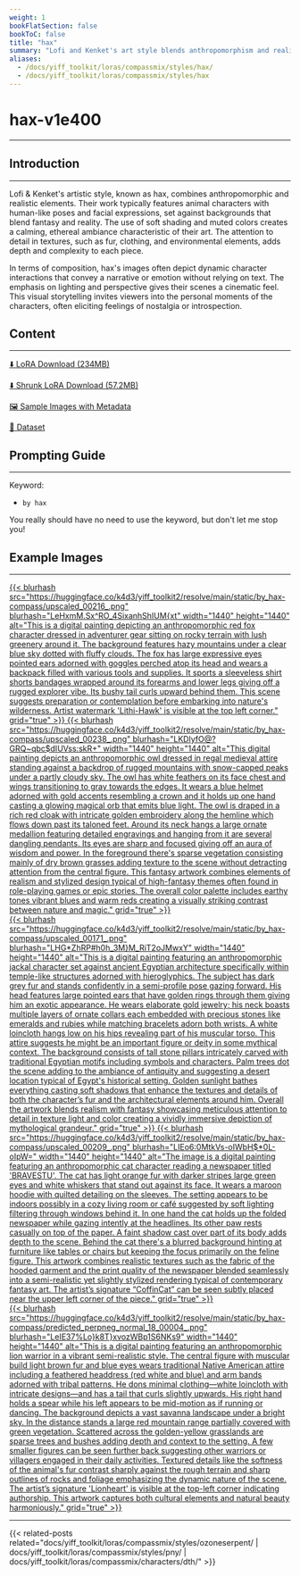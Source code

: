 ```yaml
---
weight: 1
bookFlatSection: false
bookToC: false
title: "hax"
summary: "Lofi and Kenket's art style blends anthropomorphism and realism, featuring detailed animal characters in serene, cinematic scenes that evoke emotion and narrative through soft shading, muted colors, and dynamic compositions."
aliases:
  - /docs/yiff_toolkit/loras/compassmix/styles/hax/
  - /docs/yiff_toolkit/loras/compassmix/styles/hax
---
```


<!--markdownlint-disable MD025 MD033 -->

# hax-v1e400

---

## Introduction

---

Lofi & Kenket's artistic style, known as hax, combines anthropomorphic and realistic elements. Their work typically features animal characters with human-like poses and facial expressions, set against backgrounds that blend fantasy and reality. The use of soft shading and muted colors creates a calming, ethereal ambiance characteristic of their art. The attention to detail in textures, such as fur, clothing, and environmental elements, adds depth and complexity to each piece.

In terms of composition, hax's images often depict dynamic character interactions that convey a narrative or emotion without relying on text. The emphasis on lighting and perspective gives their scenes a cinematic feel. This visual storytelling invites viewers into the personal moments of the characters, often eliciting feelings of nostalgia or introspection.

## Content

---

[⬇️ LoRA Download (234MB)](https://huggingface.co/k4d3/yiff_toolkit2/resolve/main/compass_loras/by_hax-v1e400/by_hax-v1e400.safetensors)

[⬇️ Shrunk LoRA Download (57.2MB)](https://huggingface.co/k4d3/yiff_toolkit2/resolve/main/compass_loras/by_hax-v1e400/by_hax-v1e400_frockpt1_th-3.55.safetensors)

[🖼️ Sample Images with Metadata](https://huggingface.co/k4d3/yiff_toolkit2/tree/main/static/by_hax-compass)

[📐 Dataset](https://huggingface.co/datasets/k4d3/by_hax)

## Prompting Guide

---

Keyword:

- `by hax`

You really should have no need to use the keyword, but don't let me stop you!

## Example Images

---

<div class="image-grid">
  <div class="image-grid-container">
    <a href="https://huggingface.co/k4d3/yiff_toolkit2/resolve/main/static/by_hax-compass/upscaled_00216_.png">
      {{< blurhash
        src="https://huggingface.co/k4d3/yiff_toolkit2/resolve/main/static/by_hax-compass/upscaled_00216_.png"
        blurhash="LeHxmM.Sx^RO_4SixanhShIUM{xt"
        width="1440"
        height="1440"
        alt="This is a digital painting depicting an anthropomorphic red fox character dressed in adventurer gear sitting on rocky terrain with lush greenery around it. The background features hazy mountains under a clear blue sky dotted with fluffy clouds. The fox has large expressive eyes pointed ears adorned with goggles perched atop its head and wears a backpack filled with various tools and supplies. It sports a sleeveless shirt shorts bandages wrapped around its forearms and lower legs giving off a rugged explorer vibe. Its bushy tail curls upward behind them. This scene suggests preparation or contemplation before embarking into nature's wilderness. Artist watermark 'Lithi-Hawk' is visible at the top left corner."
        grid="true"
      >}}
    </a>
    <a href="https://huggingface.co/k4d3/yiff_toolkit2/resolve/main/static/by_hax-compass/upscaled_00238_.png">
      {{< blurhash
        src="https://huggingface.co/k4d3/yiff_toolkit2/resolve/main/static/by_hax-compass/upscaled_00238_.png"
        blurhash="LKDlyfO@?GRQ~qbc$dIUVss:skR+"
        width="1440"
        height="1440"
        alt="This digital painting depicts an anthropomorphic owl dressed in regal medieval attire standing against a backdrop of rugged mountains with snow-capped peaks under a partly cloudy sky. The owl has white feathers on its face chest and wings transitioning to gray towards the edges. It wears a blue helmet adorned with gold accents resembling a crown and it holds up one hand casting a glowing magical orb that emits blue light. The owl is draped in a rich red cloak with intricate golden embroidery along the hemline which flows down past its taloned feet. Around its neck hangs a large ornate medallion featuring detailed engravings and hanging from it are several dangling pendants. Its eyes are sharp and focused giving off an aura of wisdom and power. In the foreground there's sparse vegetation consisting mainly of dry brown grasses adding texture to the scene without detracting attention from the central figure. This fantasy artwork combines elements of realism and stylized design typical of high-fantasy themes often found in role-playing games or epic stories. The overall color palette includes earthy tones vibrant blues and warm reds creating a visually striking contrast between nature and magic."
        grid="true"
      >}}
    </a>
  </div>
</div>

<div class="image-grid">
  <div class="image-grid-container">
    <a href="https://huggingface.co/k4d3/yiff_toolkit2/resolve/main/static/by_hax-compass/upscaled_00171_.png">
      {{< blurhash
        src="https://huggingface.co/k4d3/yiff_toolkit2/resolve/main/static/by_hax-compass/upscaled_00171_.png"
        blurhash="LHG*ZhRP#h0h_3M}M_RiT2oJMwxY"
        width="1440"
        height="1440"
        alt="This is a digital painting featuring an anthropomorphic jackal character set against ancient Egyptian architecture specifically within temple-like structures adorned with hieroglyphics. The subject has dark grey fur and stands confidently in a semi-profile pose gazing forward. His head features large pointed ears that have golden rings through them giving him an exotic appearance. He wears elaborate gold jewelry; his neck boasts multiple layers of ornate collars each embedded with precious stones like emeralds and rubies while matching bracelets adorn both wrists. A white loincloth hangs low on his hips revealing part of his muscular torso. This attire suggests he might be an important figure or deity in some mythical context. The background consists of tall stone pillars intricately carved with traditional Egyptian motifs including symbols and characters. Palm trees dot the scene adding to the ambiance of antiquity and suggesting a desert location typical of Egypt's historical setting. Golden sunlight bathes everything casting soft shadows that enhance the textures and details of both the character’s fur and the architectural elements around him. Overall the artwork blends realism with fantasy showcasing meticulous attention to detail in texture light and color creating a vividly immersive depiction of mythological grandeur."
        grid="true"
      >}}
    </a>
    <a href="https://huggingface.co/k4d3/yiff_toolkit2/resolve/main/static/by_hax-compass/upscaled_00209_.png">
      {{< blurhash
        src="https://huggingface.co/k4d3/yiff_toolkit2/resolve/main/static/by_hax-compass/upscaled_00209_.png"
        blurhash="LIEo6:0MtkVs-oIWbH$*0L-oIpW="
        width="1440"
        height="1440"
        alt="The image is a digital painting featuring an anthropomorphic cat character reading a newspaper titled 'BRAVESTU'. The cat has light orange fur with darker stripes large green eyes and white whiskers that stand out against its face. It wears a maroon hoodie with quilted detailing on the sleeves. The setting appears to be indoors possibly in a cozy living room or café suggested by soft lighting filtering through windows behind it. In one hand the cat holds up the folded newspaper while gazing intently at the headlines. Its other paw rests casually on top of the paper. A faint shadow cast over part of its body adds depth to the scene. Behind the cat there's a blurred background hinting at furniture like tables or chairs but keeping the focus primarily on the feline figure. This artwork combines realistic textures such as the fabric of the hooded garment and the print quality of the newspaper blended seamlessly into a semi-realistic yet slightly stylized rendering typical of contemporary fantasy art. The artist’s signature “CoffinCat” can be seen subtly placed near the upper left corner of the piece."
        grid="true"
      >}}
    </a>
  </div>
</div>

<div class="image-grid">
  <div class="image-grid-container">
    <a href="https://huggingface.co/k4d3/yiff_toolkit2/resolve/main/static/by_hax-compass/predicted_perpneg_normal_18_00004_.png">
      {{< blurhash
        src="https://huggingface.co/k4d3/yiff_toolkit2/resolve/main/static/by_hax-compass/predicted_perpneg_normal_18_00004_.png"
        blurhash="LeIE37%Lo}k8T}xvozWBp1S6NKs9"
        width="1440"
        height="1440"
        alt="This is a digital painting featuring an anthropomorphic lion warrior in a vibrant semi-realistic style. The central figure with muscular build light brown fur and blue eyes wears traditional Native American attire including a feathered headdress (red white and blue) and arm bands adorned with tribal patterns. He dons minimal clothing—white loincloth with intricate designs—and has a tail that curls slightly upwards. His right hand holds a spear while his left appears to be mid-motion as if running or dancing. The background depicts a vast savanna landscape under a bright sky. In the distance stands a large red mountain range partially covered with green vegetation. Scattered across the golden-yellow grasslands are sparse trees and bushes adding depth and context to the setting. A few smaller figures can be seen further back suggesting other warriors or villagers engaged in their daily activities. Textured details like the softness of the animal's fur contrast sharply against the rough terrain and sharp outlines of rocks and foliage emphasizing the dynamic nature of the scene. The artist’s signature 'Lionheart' is visible at the top-left corner indicating authorship. This artwork captures both cultural elements and natural beauty harmoniously."
        grid="true"
      >}}
    </a>
  </div>
</div>

---

<!--
HUGO_SEARCH_EXCLUDE_START
-->
{{< related-posts related="docs/yiff_toolkit/loras/compassmix/styles/ozoneserpent/ | docs/yiff_toolkit/loras/compassmix/styles/pny/ | docs/yiff_toolkit/loras/compassmix/characters/dth/" >}}
<!--
HUGO_SEARCH_EXCLUDE_END
-->
